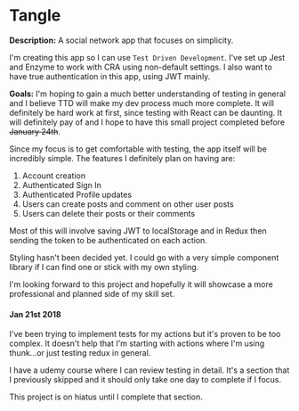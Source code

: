 # Tangle

**Description:** A social network app that focuses on simplicity.

I'm creating this app so I can use `Test Driven Development`. I've set up Jest and Enzyme to work with CRA using non-default settings. I also want to have true authentication in this app, using JWT mainly.

**Goals:** I'm hoping to gain a much better understanding of testing in general and I believe TTD will make my dev process much more complete. It will definitely be hard work at first, since testing with React can be daunting. It will definitely pay of and I hope to have this small project completed before ~~January 24th~~.

Since my focus is to get comfortable with testing, the app itself will be incredibly simple. The features I definitely plan on having are:

1. Account creation
2. Authenticated Sign In
3. Authenticated Profile updates
4. Users can create posts and comment on other user posts
5. Users can delete their posts or their comments

Most of this will involve saving JWT to localStorage and in Redux then sending the token to be authenticated on each action.

Styling hasn't been decided yet. I could go with a very simple component library if I can find one or stick with my own styling.

I'm looking forward to this project and hopefully it will showcase a more professional and planned side of my skill set.

#### Jan 21st 2018

I've been trying to implement tests for my actions but it's proven to be too complex. It doesn't help that I'm starting with actions where I'm using thunk...or just testing redux in general.

I have a udemy course where I can review testing in detail. It's a section that I previously skipped and it should only take one day to complete if I focus.

This project is on hiatus until I complete that section.
